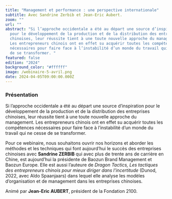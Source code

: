 ```yaml
---
title: "Management et performance : une perspective internationale"
subtitle: Avec Sandrine Zerbib et Jean-Eric Aubert.
zoom: ""
url: ""
abstract: "Si l’approche occidentale a été au départ une source d’inspiration
  pour le développement de la production et de la distribution des entreprises
  chinoises, leur réussite tient à une toute nouvelle approche du management.
  Les entrepreneurs chinois ont en effet su acquérir toutes les compétences
  nécessaires pour faire face à l’instabilité d’un monde du travail qui ne cesse
  de se transformer. "
featured: false
edition: "2024"
background_color: "#ffffff"
image: /webinaire-5-avril.png
date: 2024-04-05T09:00:00.000Z
---
```

### Présentation

Si l’approche occidentale a été au départ une source d’inspiration pour le développement de la production et de la distribution des entreprises chinoises, leur réussite tient à une toute nouvelle approche du management. Les entrepreneurs chinois ont en effet su acquérir toutes les compétences nécessaires pour faire face à l’instabilité d’un monde du travail qui ne cesse de se transformer. 

Pour ce webinaire, nous souhaitons ouvrir nos horizons et aborder les méthodes et les techniques qui font aujourd’hui le succès des entreprises chinoises avec **Sandrine ZERBIB** qui avec plus de trente ans de carrière en Chine, est aujourd’hui la présidente de Baozun Brand Management et Baozun Europe. Elle est aussi l’auteure de *Dragon Tactics, Les tactiques des entrepreneurs chinois pour mieux diriger dans l'incertitude* (Dunod, 2022, avec Aldo Spaanjaars) dans lequel elle analyse les modèles d’organisation et de management dans les entreprises chinoises.

Animé par **Jean-Eric AUBERT**, président de la Fondation 2100.
